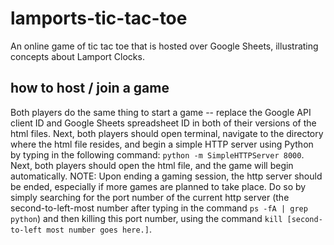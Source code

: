 # lamports-tic-tac-toe
An online game of tic tac toe that is hosted over Google Sheets, illustrating concepts about Lamport Clocks.

## how to host / join a game
Both players do the same thing to start a game -- replace the Google API client ID and Google Sheets spreadsheet ID in both of their versions of the html files. Next, both players should open terminal, navigate to the directory where the html file resides, and begin a simple HTTP server using Python by typing in the following command: `python -m SimpleHTTPServer 8000`. Next, both players should open the html file, and the game will begin automatically.
NOTE: Upon ending a gaming session, the http server should be ended, especially if more games are planned to take place. Do so by simply searching for the port number of the current http server (the second-to-left-most number after typing in the command `ps -fA | grep python`) and then killing this port number, using the command `kill [second-to-left most number goes here.]`.
